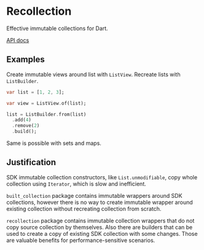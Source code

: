 # Recollection

Effective immutable collections for Dart.

[API docs](https://pub.dartlang.org/documentation/recollection/latest/)

## Examples

Create immutable views around list with `ListView`. Recreate lists with `ListBuilder`.

```dart
var list = [1, 2, 3];

var view = ListView.of(list);

list = ListBuilder.from(list)
  .add(4)
  .remove(2)
  .build();
```

Same is possible with sets and maps.

## Justification

SDK immutable collection constructors, like `List.unmodifiable`,
copy whole collection using `Iterator`, which is slow and inefficient.

`built_collection` package contains immutable wrappers around SDK collections, however
there is no way to create immutable wrapper around existing collection without recreating
collection from scratch.

`recollection` package contains immutable collection wrappers that do not copy source collection by themselves.
Also there are builders that can be used to create a copy of existing SDK collection with some changes.
Those are valuable benefits for performance-sensitive scenarios.
